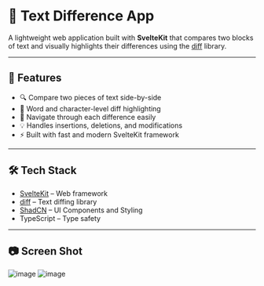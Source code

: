 # 📝 Text Difference App

A lightweight web application built with **SvelteKit** that compares two blocks of text and visually highlights their differences using the [diff](https://www.npmjs.com/package/diff) library.

---

## 🚀 Features

- 🔍 Compare two pieces of text side-by-side
- 📏 Word and character-level diff highlighting
- 🧭 Navigate through each difference easily
- 💡 Handles insertions, deletions, and modifications
- ⚡ Built with fast and modern SvelteKit framework

---

## 🛠️ Tech Stack

- [SvelteKit](https://kit.svelte.dev/) – Web framework
- [diff](https://www.npmjs.com/package/diff) – Text diffing library
- [ShadCN](https://www.shadcn-svelte.com/) – UI Components and Styling
- TypeScript – Type safety

---

## 📷 Screen Shot
![image](https://github.com/user-attachments/assets/77cb1336-e6cb-48e0-a451-75df9d1d5db1)
![image](https://github.com/user-attachments/assets/136cf93f-f70e-4393-9e6b-0e5282e881bf)

